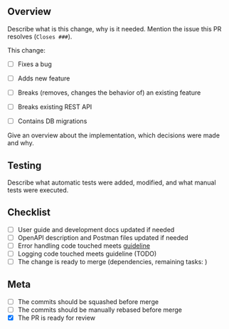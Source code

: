 ## Overview

Describe what is this change, why is it needed. Mention the issue this PR resolves (`Closes ###`).

This change:

- [ ] Fixes a bug
- [ ] Adds new feature
- [ ] Breaks (removes, changes the behavior of) an existing feature
- [ ] Breaks existing REST API
- [ ] Contains DB migrations


Give an overview about the implementation, which decisions were made and why.

## Testing

Describe what automatic tests were added, modified, and what manual tests were executed.

## Checklist

- [ ] User guide and development docs updated if needed
- [ ] OpenAPI description and Postman files updated if needed
- [ ] Error handling code touched meets [guideline](/docs/error-handling-guide.md)
- [ ] Logging code touched meets guideline (TODO)
- [ ] The change is ready to merge (dependencies, remaining tasks: )

## Meta

- [ ] The commits should be squashed before merge
- [ ] The commits should be manually rebased before merge
- [x] The PR is ready for review
